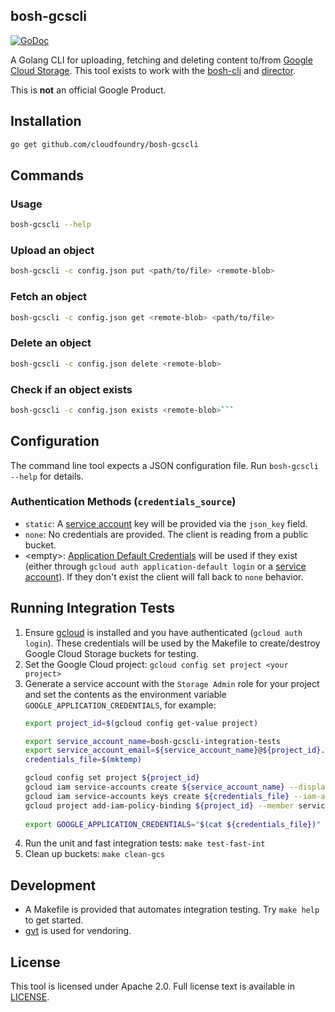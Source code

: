 ## bosh-gcscli

[![GoDoc](https://godoc.org/github.com/cloudfoundry/bosh-gcscli?status.svg)](https://godoc.org/github.com/cloudfoundry/bosh-gcscli)


A Golang CLI for uploading, fetching and deleting content to/from [Google Cloud Storage](https://cloud.google.com/storage/). 
This tool exists to work with the [bosh-cli](https://github.com/cloudfoundry/bosh-cli) and [director](https://github.com/cloudfoundry/bosh).

This is **not** an official Google Product.

## Installation

```bash
go get github.com/cloudfoundry/bosh-gcscli
```

## Commands

### Usage
```bash
bosh-gcscli --help
```
### Upload an object
```bash
bosh-gcscli -c config.json put <path/to/file> <remote-blob>
```
### Fetch an object
```bash
bosh-gcscli -c config.json get <remote-blob> <path/to/file>
```
### Delete an object
```bash
bosh-gcscli -c config.json delete <remote-blob>
```
### Check if an object exists
```bash
bosh-gcscli -c config.json exists <remote-blob>```
```

## Configuration
The command line tool expects a JSON configuration file. Run `bosh-gcscli --help` for details.

### Authentication Methods (`credentials_source`)
* `static`: A [service account](https://cloud.google.com/iam/docs/creating-managing-service-account-keys) key will be provided via the `json_key` field.
* `none`: No credentials are provided. The client is reading from a public bucket.
* &lt;empty&gt;: [Application Default Credentials](https://developers.google.com/identity/protocols/application-default-credentials)
  will be used if they exist (either through `gcloud auth application-default login` or a [service account](https://cloud.google.com/iam/docs/understanding-service-accounts)).
  If they don't exist the client will fall back to `none` behavior.

## Running Integration Tests

1. Ensure [gcloud](https://cloud.google.com/sdk/downloads) is installed and you have authenticated (`gcloud auth login`).
   These credentials will be used by the Makefile to create/destroy Google Cloud Storage buckets for testing.
1. Set the Google Cloud project: `gcloud config set project <your project>`
1. Generate a service account with the `Storage Admin` role for your project and set the contents as 
    the environment variable `GOOGLE_APPLICATION_CREDENTIALS`, for example:
   ```bash
   export project_id=$(gcloud config get-value project)

   export service_account_name=bosh-gcscli-integration-tests
   export service_account_email=${service_account_name}@${project_id}.iam.gserviceaccount.com
   credentials_file=$(mktemp)

   gcloud config set project ${project_id}
   gcloud iam service-accounts create ${service_account_name} --display-name "Integration Test Access for bosh-gcscli"
   gcloud iam service-accounts keys create ${credentials_file} --iam-account ${service_account_email}
   gcloud project add-iam-policy-binding ${project_id} --member serviceAccount:${service_account_email} --role roles/storage.admin
  
   export GOOGLE_APPLICATION_CREDENTIALS="$(cat ${credentials_file})"
   ```
1. Run the unit and fast integration tests: `make test-fast-int`
1. Clean up buckets: `make clean-gcs`

## Development

* A Makefile is provided that automates integration testing. Try `make help` to get started.
* [gvt](https://godoc.org/github.com/FiloSottile/gvt) is used for vendoring.

## License

This tool is licensed under Apache 2.0. Full license text is available in [LICENSE](LICENSE).